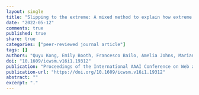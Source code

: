 ```yaml
---
layout: single
title: "Slipping to the extreme: A mixed method to explain how extreme opinions infiltrate online discussions"
date: "2022-05-12"
comments: true
published: true
share: true
categories: ["peer-reviewed journal article"]
tags: []
authors: "Quyu Kong, Emily Booth, Francesco Bailo, Amelia Johns, Marian-Andrei Rizoiu"
doi: "10.1609/icwsm.v16i1.19312"
publication: "Proceedings of the International AAAI Conference on Web and Social Media"
publication-url: "https://doi.org/10.1609/icwsm.v16i1.19312"
abstract: ""
excerpt: "."
---
```

